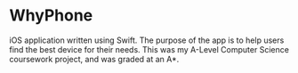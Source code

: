 # WhyPhone
iOS application written using Swift. The purpose of the app is to help users find the best device for their needs. This was my A-Level Computer Science coursework project, and was graded at an A*.
